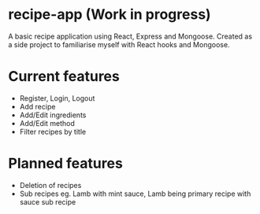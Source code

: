# recipe-app (Work in progress)

A basic recipe application using React, Express and Mongoose. Created as a side project to familiarise myself with React hooks and Mongoose.

# Current features

- Register, Login, Logout
- Add recipe
- Add/Edit ingredients
- Add/Edit method
- Filter recipes by title

# Planned features

- Deletion of recipes
- Sub recipes eg. Lamb with mint sauce, Lamb being primary recipe with sauce sub recipe
